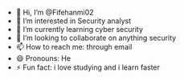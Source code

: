 - 👋 Hi, I’m @Fifehanmi02
- 👀 I’m interested in Security analyst
- 🌱 I’m currently learning cyber security
- 💞️ I’m looking to collaborate on anything security
- 📫 How to reach me: through email
- 😄 Pronouns: He
- ⚡ Fun fact: i love studying and i learn faster 

<!---
Fifehanmi02/Fifehanmi02 is a ✨ special ✨ repository because its `README.md` (this file) appears on your GitHub profile.
You can click the Preview link to take a look at your changes.
--->
